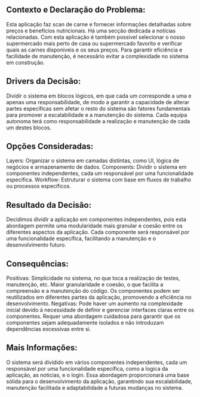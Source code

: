 ## Contexto e Declaração do Problema:
Esta aplicação faz scan de carne e fornecer informações detalhadas sobre preços e
benefícios nutricionais. Há uma secção dedicada a notícias relacionadas. Com esta aplicação é também possivel selecionar 
o nosso supermercado mais perto de casa ou supermercado favorito e verificar quais as carnes disponiveis e os seus preços.
Para garantir eficiência e facilidade de manutenção, é necessãrio evitar a complexidade no sistema em construção.

## Drivers da Decisão:
Dividir o sistema em blocos lógicos, em que cada um corresponde a uma e apenas uma responsabilidade, de modo a garantir 
a capacidade de alterar partes específicas sem afetar o resto do sistema são fatores fundamentais para promover a 
escalabilidade e a manutenção do sistema.
Cada equipa autonoma terá como responsabilidade a realização e manutenção de cada um destes blocos.

## Opções Consideradas:

Layers: Organizar o sistema em camadas distintas, como UI, lógica de negócios e armazenamento de dados.
Components: Dividir o sistema em componentes independentes, cada um responsável por uma funcionalidade específica.
Workflow: Estruturar o sistema com base em fluxos de trabalho ou processos específicos.

## Resultado da Decisão:
Decidimos dividir a aplicação em componentes independentes, pois esta abordagem permite uma modularidade mais granular 
e coesão entre os diferentes aspectos da aplicação. 
Cada componente será responsável por uma funcionalidade específica, facilitando a manutenção e o desenvolvimento futuro.

## Consequências:

Positivas:
Simplicidade no sistema, no que toca a realização de testes, manutenção, etc.
Maior granularidade e coesão, o que facilita a compreensão e a manutenção do código.
Os componentes podem ser reutilizados em diferentes partes da aplicação, promovendo a eficiência no desenvolvimento.
Negativas:
Pode haver um aumento na complexidade inicial devido à necessidade de definir e gerenciar interfaces claras entre os componentes.
Requer uma abordagem cuidadosa para garantir que os componentes sejam adequadamente isolados e não introduzam dependências excessivas entre si.


## Mais Informações:
O sistema será dividido em vários componentes independentes,
cada um responsável por uma funcionalidade específica, como a logica da aplicação, as noticias, e o login. 
Essa abordagem proporcionará uma base sólida para o desenvolvimento da aplicação, garantindo sua escalabilidade, 
manutenção facilitada e adaptabilidade a futuras mudanças no sistema.
